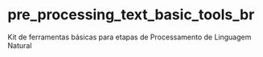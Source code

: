# pre_processing_text_basic_tools_br
Kit de ferramentas básicas para etapas de Processamento de Linguagem Natural
